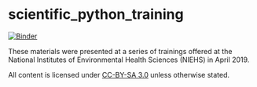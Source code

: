 # scientific_python_training

[![Binder](https://mybinder.org/badge_logo.svg)](https://mybinder.org/v2/gh/burkesquires/scientific_python_training)

These materials were presented at a series of trainings offered at the National Institutes of Environmental Health Sciences (NIEHS) in April 2019.

All content is licensed under [CC-BY-SA 3.0](http://creativecommons.org/licenses/by-sa/3.0/) unless otherwise stated.

